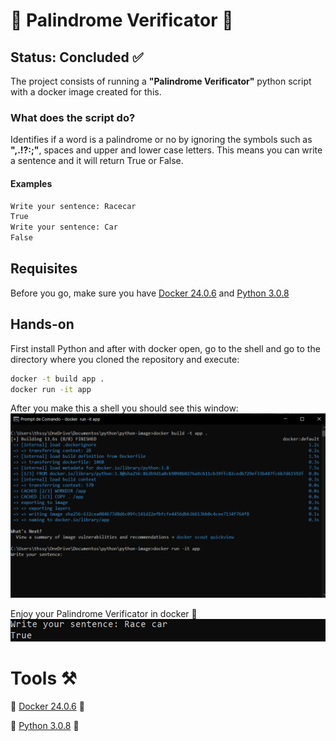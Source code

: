 
#  🐳 Palindrome Verificator 🐍
## Status: Concluded ✅


The project consists of running a **"Palindrome Verificator"** python script with a docker image created for this.

### What does the script do?

Identifies if a word is a palindrome or no by ignoring the symbols such as **",.!?:;"**, spaces and upper and lower case letters. This means you can write a sentence and it will return True or False.

#### Examples
```bash 
Write your sentence: Racecar
True
Write your sentence: Car
False
```




## Requisites
Before you go, make sure you have [Docker 24.0.6](https://www.docker.com/products/docker-desktop/) and [Python 3.0.8](https://www.python.org/downloads/)

## Hands-on

First install Python and after with docker open, go to the shell and go to the directory where you cloned the repository and execute:
```bash
docker -t build app .
docker run -it app
```

After you make this a shell you should see this window:
<img src="./img/preview.png" alt="preview"></img>

Enjoy your Palindrome Verificator in docker 🐳
<img src="./img/working-preview.png" alt="working-preview"></img>

# Tools ⚒️
🐳 [Docker 24.0.6](https://www.docker.com/products/docker-desktop/) 🐳

🐍 [Python 3.0.8](https://www.python.org/downloads/) 🐍